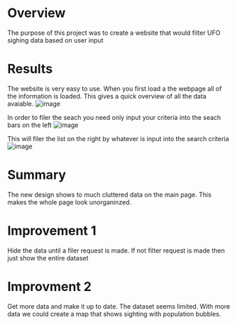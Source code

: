 # Overview
The purpose of this project was to create a website that would filter UFO sighing data based on user input

# Results

The website is very easy to use. When you first load a the webpage all of the information is loaded. This gives a quick overview of all the data avaiable. 
![image](https://user-images.githubusercontent.com/77762219/117591151-ee7c7580-b0e7-11eb-9991-0fa3c9b77b97.png)

In order to filer the seach you need only input your criteria into the seach bars on the left
![image](https://user-images.githubusercontent.com/77762219/117591217-50d57600-b0e8-11eb-887a-2f8bd4bf5215.png)

This will filer the list on the right by whatever is input into the search criteria
![image](https://user-images.githubusercontent.com/77762219/117591202-33a0a780-b0e8-11eb-9f9f-992e5dc0a83d.png)

# Summary
The new design shows to much cluttered data on the main page. This makes the whole page look unorganinzed.

# Improvement 1 
 Hide the data until a filer request is made. If not filter request is made then just show the entire dataset
 
 # Improvment 2 
  Get more data and make it up to date. The dataset seems limited. With more data we could create a map that shows sighting with population bubbles. 
